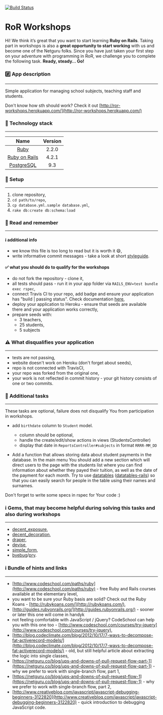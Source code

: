 [![Build Status](https://travis-ci.org/railsbeginner/School_app.svg)](https://travis-ci.org/railsbeginner/School_app)

RoR Workshops
================

Hi! We think it’s great that you want to start learning **Ruby on Rails**. Taking part in workshops is also a **great opportunity to start working** with us and become one of the Netguru folks. Since you have just taken your first step on your adventure with programming in RoR, we challenge you to complete the following task. **Ready, steady… Go!**

### :hash: App description
-------------
Simple application for managing school subjects, teaching staff and students.

Don't know how sth should work?
Check it out [http://ror-workshops.herokuapp.com/](http://ror-workshops.herokuapp.com/)

### :closed_lock_with_key: Technology stack
-------------

| Name |  Version |
| :--: | :---: |
| [Ruby](https://www.ruby-lang.org) | 2.2.0 |
| [Ruby on Rails](http://www.rubyonrails.org/) | 4.2.1 |
| [PostgreSQL](http://www.postgresql.org/) | 9.3 |

### :book: Setup
-------------
1. clone repository,
2. `cd path/to/repo`,
3. `cp database.yml.sample database.yml`,
4. `rake db:create db:schema:load`

### :book: Read and remember
-------------

#### :information_source: additional info

* we know this file is too long to read but it is worth it :smile:,
* write informative commit messages - take a look at short [styleguide](http://chris.beams.io/posts/git-commit/).

#### :white_check_mark: what you should do to qualify for the workshops

* do not fork the repository - clone it,
* all tests should pass - run it in your app folder via `RAILS_ENV=test bundle exec rspec`,
* connect Travis CI to your repo, add badge and ensure your application has "build | passing status". Check documentation [here](http://docs.travis-ci.com/user/status-images/),
* deploy your application to Heroku - ensure that seeds are available there and your application works correctly,
* prepare seeds with:
  * 3 teachers,
  * 25 students,
  * 5 subjects


### :warning: What disqualifies your application
-------------

* tests are not passing,
* website doesn't work on Heroku (don't forget about seeds),
* repo is not connected with TravisCI,
* your repo was forked from the original one,
* your work is not reflected in commit history - your git history consists of one or two commits.

### :cake: Additional tasks
-------------
These tasks are optional, failure does not disqualify You from participation in workshops.


* add `birthdate` column to `Student` model.
  * column should be optional,
  * handle the create/edit/show actions in views (StudentsController)
  * display that date in `ReportsController#subjects` in format `RRRR-MM_DD`

* Add a function that allows storing data about student payments in the database. In the main menu You should add a new section which will direct users to the page with the students list where you can find information about whether they payed their tuition, as well as the date of the payment for each month. Try to use [datatables](https://www.datatables.net/) ([datatables-rails](https://github.com/rweng/jquery-datatables-rails)) so that you can easily search for people in the table using their names and surnames.

Don't forget to write some specs in rspec for Your code :)

### :information_source: Gems, that may become helpful during solving this tasks and also during workshops
-------------

* [decent_exposure](https://github.com/hashrocket/decent_exposure),
* [decent_decoration](https://github.com/netguru/decent_decoration),
* [draper](https://github.com/drapergem/draper),
* [devise](https://github.com/plataformatec/devise),
* [simple_form](https://github.com/plataformatec/simple_form),
* [byebug](https://github.com/deivid-rodriguez/byebug)/[pry](https://github.com/pry/pry).

### :information_source: Bundle of hints and links
-------------

* [http://www.codeschool.com/paths/ruby](http://www.codeschool.com/paths/ruby) - free Ruby and Rails courses available at the elementary level,
* you want to be sure your Ruby basis are solid? Check out the Ruby Koans - [http://rubykoans.com/](http://rubykoans.com/),
* [http://guides.rubyonrails.org/](http://guides.rubyonrails.org/) - sooner or later this one will come in handyk
* not feeling comfortable with JavaScript / jQuery? CodeSchool can help you with this one too - [http://www.codeschool.com/courses/try-jquery](http://www.codeschool.com/courses/try-jquery),
* [http://blog.codeclimate.com/blog/2012/10/17/7-ways-to-decompose-fat-activerecord-models/](http://blog.codeclimate.com/blog/2012/10/17/7-ways-to-decompose-fat-activerecord-models/) - old, but still helpful article about extracting the logic into single classes,
* [https://netguru.co/blog/ups-and-downs-of-pull-request-flow-part-1](https://netguru.co/blog/ups-and-downs-of-pull-request-flow-part-1) - why we prefer to work with single-branch flow, part 1,
* [https://netguru.co/blog/ups-and-downs-of-pull-request-flow-1](https://netguru.co/blog/ups-and-downs-of-pull-request-flow-1) - why we prefer to work with single-branch flow, part 2,
* [http://www.creativebloq.com/javascript/javascript-debugging-beginners-3122820](http://www.creativebloq.com/javascript/javascript-debugging-beginners-3122820) - quick introduction to debugging JavaScript code.

